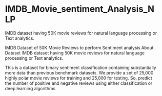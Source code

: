 # IMDB_Movie_sentiment_Analysis_NLP
IMDB dataset having 50K movie reviews for natural language processing or Text analytics.


IMDB Dataset of 50K Movie Reviews to perform Sentiment analysis
About Dataset
IMDB dataset having 50K movie reviews for natural language processing or Text analytics.

This is a dataset for binary sentiment classification containing substantially more data than previous benchmark datasets. We provide a set of 25,000 highly polar movie reviews for training and 25,000 for testing. So, predict the number of positive and negative reviews using either classification or deep learning algorithms.
